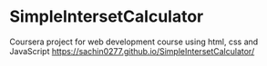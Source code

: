 # SimpleIntersetCalculator
Coursera project for web development course using html, css and JavaScript
https://sachin0277.github.io/SimpleIntersetCalculator/
